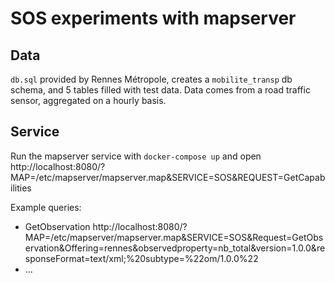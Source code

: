 # SOS experiments with mapserver

## Data

`db.sql` provided by Rennes Métropole, creates a `mobilite_transp` db schema, and 5 tables filled with test data.
Data comes from a road traffic sensor, aggregated on a hourly basis.


## Service

Run the mapserver service with `docker-compose up` and open http://localhost:8080/?MAP=/etc/mapserver/mapserver.map&SERVICE=SOS&REQUEST=GetCapabilities

Example queries:
 * GetObservation http://localhost:8080/?MAP=/etc/mapserver/mapserver.map&SERVICE=SOS&Request=GetObservation&Offering=rennes&observedproperty=nb_total&version=1.0.0&responseFormat=text/xml;%20subtype=%22om/1.0.0%22
 * ...
